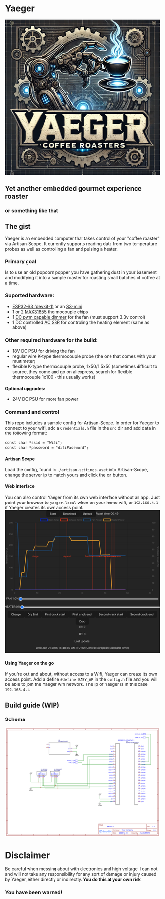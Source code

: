 # Yaeger
![yaeger logo](./assets/logo.webp)
## Yet another embedded gourmet experience roaster
### or something like that


## The gist

Yaeger is an embedded computer that takes control of your "coffee roaster" via Artisan-Scope.
It currently supports reading data from two temperature probes as well as controlling a fan and pulsing a heater.

### Primary goal
Is to use an old popcorn popper you have gathering dust in your basement and modifying it into a sample roaster for
roasting small batches of coffee at a time.

### Suported hardware:

* [ESP32-S3 (devkit-1)](https://www.aliexpress.com/item/1005006266375800.html) or an [S3-mini](https://www.aliexpress.com/item/1005006177646698.html)
* 1 or 2 [MAX31855](https://www.aliexpress.com/item/1005006381598473.html) thermocouple chips
* 1 [DC pwm capable dimmer](https://www.aliexpress.com/item/1005006457613501.html) for the fan (must support 3.3v control)
* 1 DC controlled [AC SSR](https://www.aliexpress.com/item/4000045425145.html) for controling the heating element (same as above)


### Other required hardware for the build:

* 18V DC PSU for driving the fan
* regular wire K-type thermocouple probe (the one that comes with your multimeter)
* flexible K-type thermocouple probe, 1x50/1.5x50 (sometimes difficult to source, they come and go on aliexpress, search for
flexible thermocouple 1x100 - this usually works)

#### Optional upgrades:

* 24V DC PSU for more fan power

### Command and control
This repo includes a sample config for Artisan-Scope. In order for Yaeger to connect to your wifi, add a `Credentials.h`
file in the `src` dir and add data in the following format:
```
const char *ssid = "Wifi";
const char *password = "WifiPassword";
```

#### Artisan Scope
Load the config, found in `./artisan-settings.aset` into Artisan-Scope, change the server ip to match yours and click the on button. 

#### Web interface
You can also control Yaeger from its own web interface without an app. Just point your browser to `yaeger.local` when on
your home wifi, or `192.168.4.1` if Yaeger creates its own access point.
![yaeger webui](./assets/yaeger-webui.png)

#### Using Yaeger on the go
If you're out and about, without access to a Wifi, Yaeger can create its own access point. Add a define `#define EASY_AP` in the `config.h` file and you will be able to join the Yaeger wifi network. The ip of Yaeger is in this case `192.168.4.1`. 


## Build guide (WIP)

### Schema
![schema](./schema/Schematic_Yaeger_2024-12-24.svg)

# Disclaimer
Be careful when messing about with electronics and high voltage. I can not and will not take any responsibility for any
sort of damage or injury caused by Yaeger, either directly or indirectly.
**You do this at your own risk**
### You have been warned!
